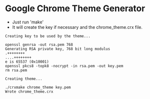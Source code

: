 # Google Chrome Theme Generator

 * Just run 'make'
 * It will create the key if necessary and the chrome_theme.crx file.

```
Creating key to be used by the theme...

openssl genrsa -out rsa.pem 768
Generating RSA private key, 768 bit long modulus
.++++++++
....++++++++
e is 65537 (0x10001)
openssl pkcs8 -topk8 -nocrypt -in rsa.pem -out key.pem
rm rsa.pem

Creating theme...

./crxmake chrome_theme key.pem
Wrote chrome_theme.crx
```
